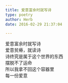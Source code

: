 ```yaml
---  
title: 爱意富余时就写诗  
type: poetry  
author: Herb  
date: 2016-02-29 21:37:04  

---  
```

爱意富余时就写诗  
爱意贫瘠，就读诗  
诗终究是属于这个世界的东西  
摆脱不了运命  
所以我拿不回这个容器里  
每一份爱意